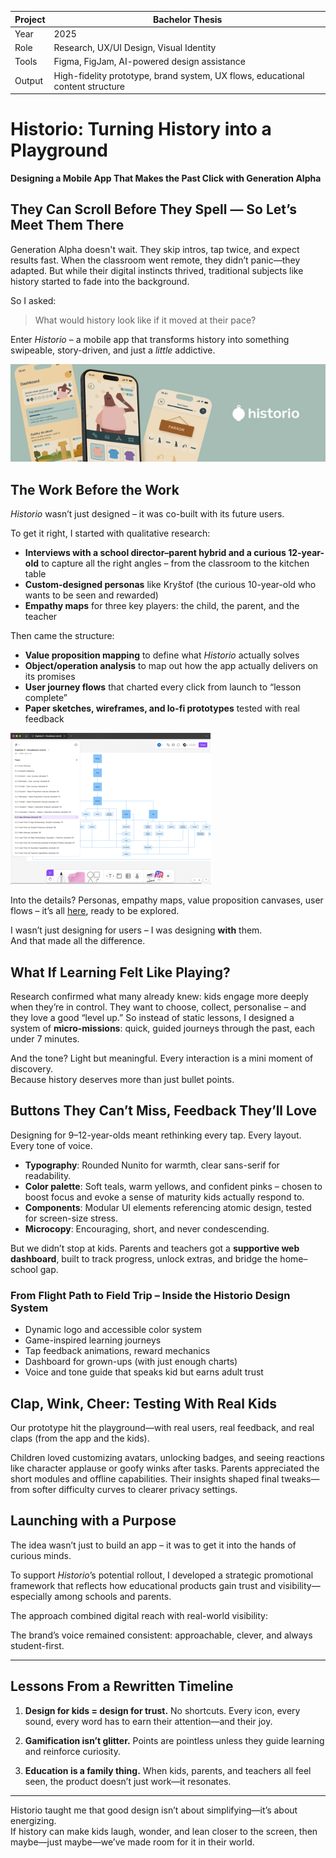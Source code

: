 
| Project        | Bachelor Thesis                                |
|----------------|-----------------------------------------------|
| Year           | 2025                                          |
| Role           | Research, UX/UI Design, Visual Identity       |
| Tools          | Figma, FigJam, AI-powered design assistance   |
| Output         | High-fidelity prototype, brand system, UX flows, educational content structure |


# Historio: Turning History into a Playground  
**Designing a Mobile App That Makes the Past Click with Generation Alpha**


## They Can Scroll Before They Spell — So Let’s Meet Them There

Generation Alpha doesn't wait. They skip intros, tap twice, and expect results fast. When the classroom went remote, they didn’t panic—they adapted. But while their digital instincts thrived, traditional subjects like history started to fade into the background.

So I asked: 
> What would history look like if it moved at their pace?

Enter *Historio* – a mobile app that transforms history into something swipeable, story-driven, and just a _little_ addictive.

![Banner](historio-banner-medium.png)

## The Work Before the Work

*Historio* wasn’t just designed – it was co-built with its future users.

To get it right, I started with qualitative research:  
- **Interviews with a school director–parent hybrid and a curious 12-year-old** to capture all the right angles – from the classroom to the kitchen table
- **Custom-designed personas** like Kryštof (the curious 10-year-old who wants to be seen and rewarded)
- **Empathy maps** for three key players: the child, the parent, and the teacher  

Then came the structure:  
- **Value proposition mapping** to define what *Historio* actually solves
- **Object/operation analysis** to map out how the app actually delivers on its promises
- **User journey flows** that charted every click from launch to “lesson complete”  
- **Paper sketches, wireframes, and lo-fi prototypes** tested with real feedback

![Screenshot](screenshot2.png)

Into the details? Personas, empathy maps, value proposition canvases, user flows – it’s all [here](https://www.figma.com/board/4QUDF1ybLNwOG5XTkKMRLu/Kapitola-5-%E2%80%93-Vizualizace-vzorc%C5%AF?node-id=0-1&t=pedUMNo73xvXrJH6-1), ready to be explored.

I wasn’t just designing for users – I was designing **with** them.  
And that made all the difference.


## What If Learning Felt Like Playing?

Research confirmed what many already knew: kids engage more deeply when they’re in control. They want to choose, collect, personalise – and they love a good “level up.” So instead of static lessons, I designed a system of **micro-missions**: quick, guided journeys through the past, each under 7 minutes.

And the tone? Light but meaningful. Every interaction is a mini moment of discovery.  
Because history deserves more than just bullet points.


## Buttons They Can’t Miss, Feedback They’ll Love

Designing for 9–12-year-olds meant rethinking every tap. Every layout. Every tone of voice.

- **Typography**: Rounded Nunito for warmth, clear sans-serif for readability.
- **Color palette**: Soft teals, warm yellows, and confident pinks – chosen to boost focus and evoke a sense of maturity kids actually respond to.
- **Components**: Modular UI elements referencing atomic design, tested for screen-size stress.  
- **Microcopy**: Encouraging, short, and never condescending.

But we didn’t stop at kids. Parents and teachers got a **supportive web dashboard**, built to track progress, unlock extras, and bridge the home–school gap.



### From Flight Path to Field Trip – Inside the Historio Design System

- Dynamic logo and accessible color system  
- Game-inspired learning journeys  
- Tap feedback animations, reward mechanics  
- Dashboard for grown-ups (with just enough charts)  
- Voice and tone guide that speaks kid but earns adult trust  



## Clap, Wink, Cheer: Testing With Real Kids

Our prototype hit the playground—with real users, real feedback, and real claps (from the app and the kids).

Children loved customizing avatars, unlocking badges, and seeing reactions like character applause or goofy winks after tasks. Parents appreciated the short modules and offline capabilities. Their insights shaped final tweaks—from softer difficulty curves to clearer privacy settings.



## Launching with a Purpose

The idea wasn’t just to build an app – it was to get it into the hands of curious minds.

To support *Historio*’s potential rollout, I developed a strategic promotional framework that reflects how educational products gain trust and visibility—especially among schools and parents.

The approach combined digital reach with real-world visibility:



The brand’s voice remained consistent: approachable, clever, and always student-first.

---

## Lessons From a Rewritten Timeline

1. **Design for kids = design for trust.** No shortcuts. Every icon, every sound, every word has to earn their attention—and their joy.

2. **Gamification isn’t glitter.** Points are pointless unless they guide learning and reinforce curiosity.

3. **Education is a family thing.** When kids, parents, and teachers all feel seen, the product doesn’t just work—it resonates.

---

Historio taught me that good design isn’t about simplifying—it’s about energizing.  
If history can make kids laugh, wonder, and lean closer to the screen, then maybe—just maybe—we’ve made room for it in their world.

